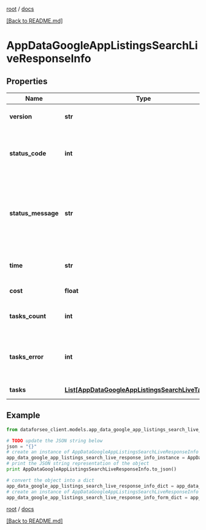 [root](./../ "root") / [docs](./ "docs")

[[Back to README.md]](./../README.md "[Back to README.md]")

# AppDataGoogleAppListingsSearchLiveResponseInfo

## Properties

Name | Type | Description | Notes
------------ | ------------- | ------------- | -------------
**version** | **str** | the current version of the API | [optional]
**status_code** | **int** | general status code you can find the full list of the response codes here | [optional]
**status_message** | **str** | general informational message you can find the full list of general informational messages here | [optional]
**time** | **str** | total execution time, seconds | [optional]
**cost** | **float** | total tasks cost, USD | [optional]
**tasks_count** | **int** | the number of tasks in the tasks array | [optional]
**tasks_error** | **int** | the number of tasks in the tasks array returned with an error | [optional]
**tasks** | [**List[AppDataGoogleAppListingsSearchLiveTaskInfo]**](AppDataGoogleAppListingsSearchLiveTaskInfo.md) | array of tasks | [optional]

## Example

```python
from dataforseo_client.models.app_data_google_app_listings_search_live_response_info import AppDataGoogleAppListingsSearchLiveResponseInfo

# TODO update the JSON string below
json = "{}"
# create an instance of AppDataGoogleAppListingsSearchLiveResponseInfo from a JSON string
app_data_google_app_listings_search_live_response_info_instance = AppDataGoogleAppListingsSearchLiveResponseInfo.from_json(json)
# print the JSON string representation of the object
print AppDataGoogleAppListingsSearchLiveResponseInfo.to_json()

# convert the object into a dict
app_data_google_app_listings_search_live_response_info_dict = app_data_google_app_listings_search_live_response_info_instance.to_dict()
# create an instance of AppDataGoogleAppListingsSearchLiveResponseInfo from a dict
app_data_google_app_listings_search_live_response_info_form_dict = app_data_google_app_listings_search_live_response_info.from_dict(app_data_google_app_listings_search_live_response_info_dict)
```

  

[root](./../ "root") / [docs](./ "docs")

[[Back to README.md]](./../README.md "[Back to README.md]")